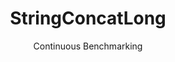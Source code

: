 ---
layout: docu
title: StringConcatLong
subtitle: Continuous Benchmarking
selected: String
expanded: Benchmarking
benchmark: /individual_results/StringConcatLong.html
---